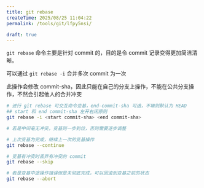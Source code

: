 ```yaml
---
title: git rebase
createTime: 2025/08/25 11:04:22
permalink: /tools/git/lfpy5nsi/

draft: true
---
```


`git rebase` 命令主要是针对 commit 的，目的是令 commit 记录变得更加简洁清晰。

可以通过 `git rebase -i` 合并多次 commit 为一次

此操作会修改 commit-sha，因此只能在自己的分支上操作，不能在公共分支操作，不然会引起他人的合并冲突

```bash
# 进行 git rebase 可交互命令变基，end-commit-sha 可选，不填则默认为 HEAD
## start 和 end commit-sha 左开右闭原则
git rebase -i <start commit-sha> <end commit-sha>

# 若是中间毫无冲突，变基则一步到位，否则需要逐步调整

# 上次变基为完成，继续上一次的变基操作
git rebase --continue

# 变基有冲突时丢弃有冲突的 commit
git rebase --skip

# 若是变基中途操作错误但是未彻底完成，可以回滚到变基之前的状态
git rebase --abort
```